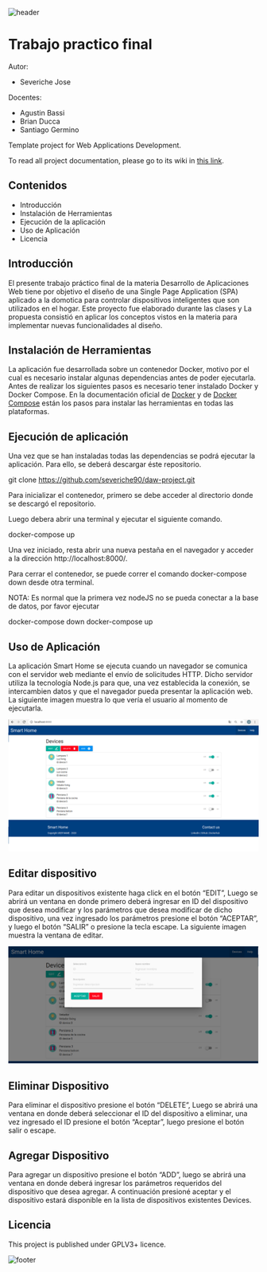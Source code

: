 ![header](doc/header.png)

# Trabajo practico final

Autor:

* Severiche Jose

Docentes:

* Agustin Bassi
* Brian Ducca
* Santiago Germino

Template project for Web Applications Development.

To read all project documentation, please go to its wiki in [this link](https://github.com/ce-iot/daw-project-template/wiki).

## Contenidos

* Introducción
* Instalación de Herramientas
* Ejecución de la aplicación
* Uso de Aplicación 
* Licencia

## Introducción 

El presente trabajo práctico final de la materia Desarrollo de Aplicaciones Web tiene por objetivo el diseño de una Single Page Application (SPA) aplicado a la domotica para controlar dispositivos inteligentes que son utilizados en el hogar. Este proyecto fue elaborado durante las clases y La propuesta consistió en aplicar los conceptos vistos en la materia para implementar nuevas funcionalidades al diseño.

## Instalación de Herramientas

La aplicación fue desarrollada sobre un contenedor Docker, motivo por el cual es necesario instalar algunas dependencias antes de poder ejecutarla. Antes de realizar los siguientes pasos es necesario tener instalado Docker y Docker Compose. En la documentación oficial de [Docker](https://docs.docker.com/engine/install/ubuntu/) y de [Docker Compose](https://docs.docker.com/compose/install/) están los pasos para instalar las herramientas en todas las plataformas.

## Ejecución de aplicación

Una vez que se han instaladas todas las dependencias se podrá ejecutar la aplicación. Para ello, se deberá descargar éste repositorio.
  
  git clone https://github.com/severiche90/daw-project.git

Para inicializar el contenedor, primero se debe acceder al directorio donde se descargó el repositorio.

Luego debera abrir una terminal y ejecutar el siguiente comando.

  docker-compose up

Una vez iniciado, resta abrir una nueva pestaña en el navegador y acceder a la dirección http://localhost:8000/.

Para cerrar el contenedor, se puede correr el comando docker-compose down desde otra terminal.

NOTA: Es normal que la primera vez nodeJS no se pueda conectar a la base de datos, por favor ejecutar

docker-compose down
docker-compose up

## Uso de Aplicación 

La aplicación Smart Home se ejecuta cuando un navegador se comunica con el servidor web mediante el envío de solicitudes HTTP. Dicho servidor utiliza la tecnología Node.js para que, una vez establecida la conexión, se intercambien datos y que el navegador pueda presentar la aplicación web. La siguiente imagen muestra lo que vería el usuario al momento de ejecutarla.

![](doc/image.png)

## Editar dispositivo

Para editar un dispositivos existente haga click en el botón “EDIT”, Luego se abrirá un ventana en donde primero deberá ingresar  en ID del dispositivo que desea modificar y los parámetros que desea modificar de dicho dispositivo, una vez ingresado los parámetros presione el botón “ACEPTAR”, y luego el botón “SALIR” o presione la tecla escape. La siguiente imagen muestra la ventana de editar.

![](doc/image2.png)

## Eliminar Dispositivo

Para eliminar el dispositivo presione el botón “DELETE”, Luego se abrirá una ventana en donde deberá seleccionar el ID del dispositivo a eliminar, una vez ingresado el ID presione el botón “Aceptar”, luego presione el botón salir o escape. 

## Agregar Dispositivo

Para agregar un dispositivo presione el botón “ADD”, luego se abrirá una ventana en donde deberá ingresar los parámetros requeridos del dispositivo que desea agregar. A continuación presioné aceptar y el dispositivo estará disponible en la lista de dispositivos existentes Devices.

## Licencia

This project is published under GPLV3+ licence.

![footer](doc/footer.png)

